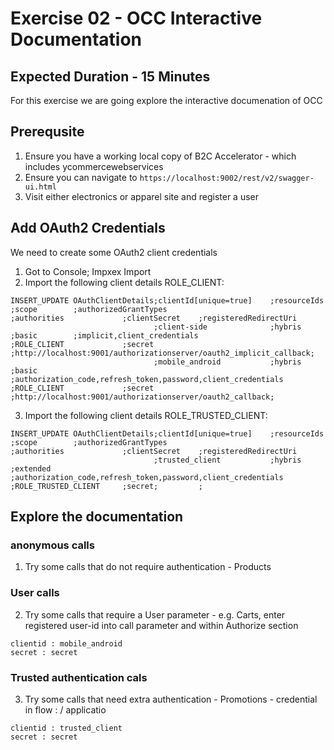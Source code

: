 # Exercise 02 - OCC Interactive Documentation
## Expected Duration - 15 Minutes

For this exercise we are going explore the interactive documenation of OCC

## Prerequsite
1. Ensure you have a working local copy of B2C Accelerator - which includes ycommercewebservices
2. Ensure you can navigate to `https://localhost:9002/rest/v2/swagger-ui.html`
3. Visit either electronics or apparel site and register a user

## Add OAuth2 Credentials

We need to create some OAuth2 client credentials

1. Got to Console; Impxex Import
2. Import the following client details ROLE_CLIENT:
```
INSERT_UPDATE OAuthClientDetails;clientId[unique=true]    ;resourceIds       ;scope        ;authorizedGrantTypes                                    ;authorities             ;clientSecret    ;registeredRedirectUri
                                ;client-side              ;hybris            ;basic        ;implicit,client_credentials                                     ;ROLE_CLIENT             ;secret          ;http://localhost:9001/authorizationserver/oauth2_implicit_callback;
                                ;mobile_android           ;hybris            ;basic        ;authorization_code,refresh_token,password,client_credentials    ;ROLE_CLIENT             ;secret          ;http://localhost:9001/authorizationserver/oauth2_callback;
```
3. Import the following client details ROLE_TRUSTED_CLIENT:
```
INSERT_UPDATE OAuthClientDetails;clientId[unique=true]    ;resourceIds       ;scope        ;authorizedGrantTypes                                            ;authorities             ;clientSecret    ;registeredRedirectUri 
                                ;trusted_client           ;hybris            ;extended     ;authorization_code,refresh_token,password,client_credentials    ;ROLE_TRUSTED_CLIENT     ;secret;         ;
```

## Explore the documentation

### anonymous calls
1. Try some calls that do not require authentication - Products 

### User calls
2. Try some calls that require a User parameter - e.g. Carts, enter registered user-id into call parameter and within Authorize section
```
clientid : mobile_android
secret : secret
```

### Trusted authentication cals
3. Try some calls that need extra authentication - Promotions - credential in flow : / applicatio 
```
clientid : trusted_client
secret : secret
```